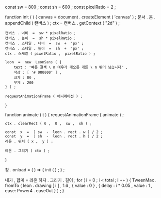 const  sw  =  800 ; 
const  sh  =  600 ; 
const  pixelRatio  =  2 ;

function  init ( )  { 
    canvas  =  document . createElement ( 'canvas' ) ; 
    문서 . 몸 . appendChild ( 캔버스 ) ; 
    ctx  =  캔버스 . getContext ( "2d" ) ;

    캔버스 . 너비  =  sw * pixelRatio ; 
    캔버스 . 높이  =  sh * pixelRatio ; 
    캔버스 . 스타일 . 너비  =  sw  +  'px' ; 
    캔버스 . 스타일 . 높이  =  sh  +  'px' ; 
    ctx . 스케일 ( pixelRatio ,  pixelRatio ) ;

    leon  =  new  LeonSans ( { 
        text : '빠른 갈색 \ n 여우가 게으른 개를 \ n 뛰어 넘습니다' , 
        색상 : [ '# 000000' ] , 
        크기 : 80 , 
        무게 : 200 
    } ) ;

    requestAnimationFrame ( 애니메이션 ) ; 
}

function  animate ( t )  { 
    requestAnimationFrame ( animate ) ;

    ctx . clearRect ( 0 ,  0 ,  sw ,  sh ) ;

    const  x  =  ( sw  -  leon . rect . w ) / 2 ; 
    const  y  =  ( sh  -  leon . rect . h ) / 2 ; 
    레온 . 위치 ( x ,  y ) ;

    레온 . 그리기 ( ctx ) ; 
}

창 . onload  =  ( )  =>  { 
    init ( ) ; 
} ;

내가 ,  합계  =  레온 하자 . 그리기 . 길이 ; 
for  ( i  =  0 ;  i  <  total ;  i ++ )  { 
    TweenMax . fromTo ( leon . drawing [ i ] ,  1.6 ,  { 
        value : 0 
    } ,  { 
        delay : i * 0.05 , 
        value : 1 , 
        ease: Power4 . easeOut 
    } ) ; 
}
